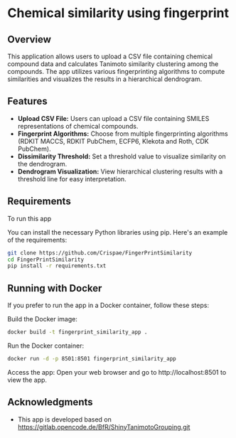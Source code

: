 # Chemical similarity using fingerprint

## Overview

This  application allows users to upload a CSV file containing chemical compound data and calculates Tanimoto similarity clustering among the compounds. The app utilizes various fingerprinting algorithms to compute similarities and visualizes the results in a hierarchical dendrogram.

## Features

- **Upload CSV File:** Users can upload a CSV file containing SMILES representations of chemical compounds.
- **Fingerprint Algorithms:** Choose from multiple fingerprinting algorithms (RDKIT MACCS, RDKIT PubChem, ECFP6, Klekota and Roth, CDK PubChem).
- **Dissimilarity Threshold:** Set a threshold value to visualize similarity on the dendrogram.
- **Dendrogram Visualization:** View hierarchical clustering results with a threshold line for easy interpretation.

## Requirements

To run this app

You can install the necessary Python libraries using pip. Here's an example of the requirements:

```bash
git clone https://github.com/Crispae/FingerPrintSimilarity
cd FingerPrintSimilarity
pip install -r requirements.txt
```

## Running with Docker

If you prefer to run the app in a Docker container, follow these steps:

Build the Docker image:

```bash
docker build -t fingerprint_similarity_app .
```
Run the Docker container:

```bash
docker run -d -p 8501:8501 fingerprint_similarity_app
```

Access the app: Open your web browser and go to http://localhost:8501 to view the app.

## Acknowledgments
- This app is developed based on https://gitlab.opencode.de/BfR/ShinyTanimotoGrouping.git